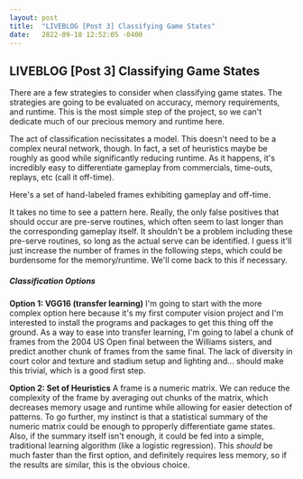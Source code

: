 ```yaml
---
layout: post
title:  "LIVEBLOG [Post 3] Classifying Game States"
date:   2022-09-18 12:52:05 -0400
---
```

<h2>LIVEBLOG [Post 3] Classifying Game States</h2>
<p>
There are a few strategies to consider when classifying game states. The strategies are going to be evaluated on accuracy, memory requirements, and runtime. This is the most simple step of the project, so we can't dedicate much of our precious memory and runtime here. 
</p>
<p>
The act of classification necissitates a model. This doesn't need to be a complex neural network, though. In fact, a set of heuristics maybe be roughly as good while significantly reducing runtime. As it happens, it's incredibly easy to differentiate gameplay from commercials, time-outs, replays, etc (call it off-time).
</p>
<p>
Here's a set of hand-labeled frames exhibiting gameplay and off-time.
</p>
<p>
It takes no time to see a pattern here. Really, the only false positives that should occur are pre-serve routines, which often seem to last longer than the corresponding gameplay itself. It shouldn't be a problem including these pre-serve routines, so long as the actual serve can be identified. I guess it'll just increase the number of frames in the following steps, which could be burdensome for the memory/runtime. We'll come back to this if necessary.
</p>
<h5>Classification Options</h5>
<p>
<b>Option 1: VGG16 (transfer learning)</b>
I'm going to start with the more complex option here because it's my first computer vision project and I'm interested to install the programs and packages to get this thing off the ground. As a way to ease into transfer learning, I'm going to label a chunk of frames from the 2004 US Open final between the Williams sisters, and predict another chunk of frames from the same final. The lack of diversity in court color and texture and stadium setup and lighting and... should make this trivial, which is a good first step.
</p>
<p>
<b>Option 2: Set of Heuristics</b>
A frame is a numeric matrix. We can reduce the complexity of the frame by averaging out chunks of the matrix, which decreases memory usage and runtime while allowing for easier detection of patterns. To go further, my instinct is that a statistical summary of the numeric matrix could be enough to pproperly differentiate game states. Also, if the summary itself isn't enough, it could be fed into a simple, traditional learning algorithm (like a logistic regression). This <i>should</i> be much faster than the first option, and definitely requires less memory, so if the results are similar, this is the obvious choice.
